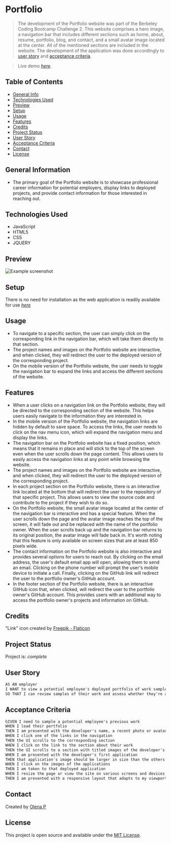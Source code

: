 # Portfolio
>The development of the Portfolio website was part of the Berkeley Coding Bootcamp Challenge 2. This website comprises a hero image, a navigation bar that includes different sections such as home, about, resume, portfolio, blog, and contact, and a small avatar image located at the center. All of the mentioned sections are included in the website. The development of the application was done accordingly to [user story](#user-tory) and [acceptance criteria](#acceptance-criteria).

> Live demo [_here_](https://userolena.github.io/portfolio/).

## Table of Contents
* [General Info](#general-information)
* [Technologies Used](#technologies-used)
* [Preview](#preview)
* [Setup](#setup)
* [Usage](#usage)
* [Features](#features)
* [Credits](#credits)
* [Project Status](#project-status)
* [User Story](#user-story)
* [Acceptance Criteria](#acceptance-criteria)
* [Contact](#contact)
* [License](#license)


## General Information
- The primary goal of the Portfolio website is to showcase professional career information for potential employers, display links to deployed projects, and provide contact information for those interested in reaching out.


## Technologies Used
- JavaScript
- HTML5
- CSS
- JQUERY


## Preview
![Example screenshot](./assets/imgs/Preview.gif)


## Setup
There is no need for installation as the web application is readily available for use [_here_](https://userolena.github.io/portfolio/)


## Usage
- To navigate to a specific section, the user can simply click on the corresponding link in the navigation bar, which will take them directly to that section.
- The project names and images on the Portfolio website are interactive, and when clicked, they will redirect the user to the deployed version of the corresponding project.
- On the mobile version of the Portfolio website, the user needs to toggle the navigation bar to expand the links and access the different sections of the website.


## Features
- When a user clicks on a navigation link on the Portfolio website, they will be directed to the corresponding section of the website. This helps users easily navigate to the information they are interested in.
- In the mobile version of the Portfolio website, the navigation links are hidden by default to save space. To access the links, the user needs to click on the nav menu icon, which will expand the navigation menu and display the links.
- The navigation bar on the Portfolio website has a fixed position, which means that it remains in place and will stick to the top of the screen even when the user scrolls down the page content. This allows users to easily access the navigation links at any point while browsing the website.
- The project names and images on the Portfolio website are interactive, and when clicked, they will redirect the user to the deployed version of the corresponding project.
- In each project section on the Portfolio website, there is an interactive link located at the bottom that will redirect the user to the repository of that specific project. This allows users to view the source code and contribute to the project if they wish to do so.
- On the Portfolio website, the small avatar image located at the center of the navigation bar is interactive and has a special feature. When the user scrolls down the page and the avatar image reaches the top of the screen, it will fade out and be replaced with the name of the portfolio owner. When the user scrolls back up and the navigation bar returns to its original position, the avatar image will fade back in. It's worth noting that this feature is only available on screen sizes that are at least 850 pixels wide.
- The contact information on the Portfolio website is also interactive and provides several options for users to reach out. By clicking on the email address, the user's default email app will open, allowing them to send an email. Clicking on the phone number will prompt the user's mobile device to initiate a call. Finally, clicking on the GitHub link will redirect the user to the portfolio owner's GitHub account.
- In the footer section of the Portfolio website, there is an interactive GitHub icon that, when clicked, will redirect the user to the portfolio owner's GitHub account. This provides users with an additional way to access the portfolio owner's projects and information on GitHub.


## Credits
"Link" icon created by [Freepik - Flaticon](https://www.flaticon.com/free-icons/link)


## Project Status
Project is: _complete_ 


## User Story

```md
AS AN employer
I WANT to view a potential employee's deployed portfolio of work samples
SO THAT I can review samples of their work and assess whether they're a good candidate for an open position
```


## Acceptance Criteria

```md
GIVEN I need to sample a potential employee's previous work
WHEN I load their portfolio
THEN I am presented with the developer's name, a recent photo or avatar, and links to sections about them, their work, and how to contact them
WHEN I click one of the links in the navigation
THEN the UI scrolls to the corresponding section
WHEN I click on the link to the section about their work
THEN the UI scrolls to a section with titled images of the developer's applications
WHEN I am presented with the developer's first application
THEN that application's image should be larger in size than the others
WHEN I click on the images of the applications
THEN I am taken to that deployed application
WHEN I resize the page or view the site on various screens and devices
THEN I am presented with a responsive layout that adapts to my viewport
```


## Contact
Created by [Olena P](https://github.com/UserOlena) 


## License
This project is open source and available under the [MIT License](./LICENSE).
